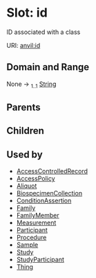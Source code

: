 
# Slot: id

ID associated with a class

URI: [anvil:id](https://anvilproject.org/acr-harmonized-data-model/id)


## Domain and Range

None &#8594;  <sub>1..1</sub> [String](types/String.md)

## Parents


## Children


## Used by

 * [AccessControlledRecord](AccessControlledRecord.md)
 * [AccessPolicy](AccessPolicy.md)
 * [Aliquot](Aliquot.md)
 * [BiospecimenCollection](BiospecimenCollection.md)
 * [ConditionAssertion](ConditionAssertion.md)
 * [Family](Family.md)
 * [FamilyMember](FamilyMember.md)
 * [Measurement](Measurement.md)
 * [Participant](Participant.md)
 * [Procedure](Procedure.md)
 * [Sample](Sample.md)
 * [Study](Study.md)
 * [StudyParticipant](StudyParticipant.md)
 * [Thing](Thing.md)
